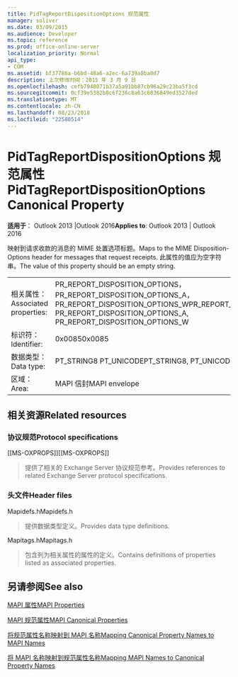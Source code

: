 ```yaml
---
title: PidTagReportDispositionOptions 规范属性
manager: soliver
ms.date: 03/09/2015
ms.audience: Developer
ms.topic: reference
ms.prod: office-online-server
localization_priority: Normal
api_type:
- COM
ms.assetid: bf37786a-b6bd-48a6-a2ec-6a739a8ba0d7
description: 上次修改时间：2015 年 3 月 9 日
ms.openlocfilehash: cefb7948071b37a5a91bb87cb96a29c23ba5f3cd
ms.sourcegitcommit: 0cf39e5382b8c6f236c8a63c6036849ed3527ded
ms.translationtype: MT
ms.contentlocale: zh-CN
ms.lasthandoff: 08/23/2018
ms.locfileid: "22580514"
---
```

# <a name="pidtagreportdispositionoptions-canonical-property"></a><span data-ttu-id="223d3-103">PidTagReportDispositionOptions 规范属性</span><span class="sxs-lookup"><span data-stu-id="223d3-103">PidTagReportDispositionOptions Canonical Property</span></span>

  
  
<span data-ttu-id="223d3-104">**适用于**： Outlook 2013 |Outlook 2016</span><span class="sxs-lookup"><span data-stu-id="223d3-104">**Applies to**: Outlook 2013 | Outlook 2016</span></span> 
  
<span data-ttu-id="223d3-105">映射到请求收款的消息的 MIME 处置选项标题。</span><span class="sxs-lookup"><span data-stu-id="223d3-105">Maps to the MIME Disposition-Options header for messages that request receipts.</span></span> <span data-ttu-id="223d3-106">此属性的值应为空字符串。</span><span class="sxs-lookup"><span data-stu-id="223d3-106">The value of this property should be an empty string.</span></span>
  
|||
|:-----|:-----|
|<span data-ttu-id="223d3-107">相关属性：</span><span class="sxs-lookup"><span data-stu-id="223d3-107">Associated properties:</span></span>  <br/> |<span data-ttu-id="223d3-108">PR_REPORT_DISPOSITION_OPTIONS，PR_REPORT_DISPOSITION_OPTIONS_A，PR_REPORT_DISPOSITION_OPTIONS_W</span><span class="sxs-lookup"><span data-stu-id="223d3-108">PR_REPORT_DISPOSITION_OPTIONS, PR_REPORT_DISPOSITION_OPTIONS_A, PR_REPORT_DISPOSITION_OPTIONS_W</span></span>  <br/> |
|<span data-ttu-id="223d3-109">标识符：</span><span class="sxs-lookup"><span data-stu-id="223d3-109">Identifier:</span></span>  <br/> |<span data-ttu-id="223d3-110">0x0085</span><span class="sxs-lookup"><span data-stu-id="223d3-110">0x0085</span></span>  <br/> |
|<span data-ttu-id="223d3-111">数据类型：</span><span class="sxs-lookup"><span data-stu-id="223d3-111">Data type:</span></span>  <br/> |<span data-ttu-id="223d3-112">PT_STRING8 PT_UNICODE</span><span class="sxs-lookup"><span data-stu-id="223d3-112">PT_STRING8, PT_UNICODE</span></span>  <br/> |
|<span data-ttu-id="223d3-113">区域：</span><span class="sxs-lookup"><span data-stu-id="223d3-113">Area:</span></span>  <br/> |<span data-ttu-id="223d3-114">MAPI 信封</span><span class="sxs-lookup"><span data-stu-id="223d3-114">MAPI envelope</span></span>  <br/> |
   
## <a name="related-resources"></a><span data-ttu-id="223d3-115">相关资源</span><span class="sxs-lookup"><span data-stu-id="223d3-115">Related resources</span></span>

### <a name="protocol-specifications"></a><span data-ttu-id="223d3-116">协议规范</span><span class="sxs-lookup"><span data-stu-id="223d3-116">Protocol specifications</span></span>

<span data-ttu-id="223d3-117">[[MS-OXPROPS]]</span><span class="sxs-lookup"><span data-stu-id="223d3-117">[[MS-OXPROPS]]</span></span> 
  
> <span data-ttu-id="223d3-118">提供了相关的 Exchange Server 协议规范参考。</span><span class="sxs-lookup"><span data-stu-id="223d3-118">Provides references to related Exchange Server protocol specifications.</span></span>
    
### <a name="header-files"></a><span data-ttu-id="223d3-119">头文件</span><span class="sxs-lookup"><span data-stu-id="223d3-119">Header files</span></span>

<span data-ttu-id="223d3-120">Mapidefs.h</span><span class="sxs-lookup"><span data-stu-id="223d3-120">Mapidefs.h</span></span>
  
> <span data-ttu-id="223d3-121">提供数据类型定义。</span><span class="sxs-lookup"><span data-stu-id="223d3-121">Provides data type definitions.</span></span>
    
<span data-ttu-id="223d3-122">Mapitags.h</span><span class="sxs-lookup"><span data-stu-id="223d3-122">Mapitags.h</span></span>
  
> <span data-ttu-id="223d3-123">包含列为相关属性的属性的定义。</span><span class="sxs-lookup"><span data-stu-id="223d3-123">Contains definitions of properties listed as associated properties.</span></span>
    
## <a name="see-also"></a><span data-ttu-id="223d3-124">另请参阅</span><span class="sxs-lookup"><span data-stu-id="223d3-124">See also</span></span>



[<span data-ttu-id="223d3-125">MAPI 属性</span><span class="sxs-lookup"><span data-stu-id="223d3-125">MAPI Properties</span></span>](mapi-properties.md)
  
[<span data-ttu-id="223d3-126">MAPI 规范属性</span><span class="sxs-lookup"><span data-stu-id="223d3-126">MAPI Canonical Properties</span></span>](mapi-canonical-properties.md)
  
[<span data-ttu-id="223d3-127">将规范属性名称映射到 MAPI 名称</span><span class="sxs-lookup"><span data-stu-id="223d3-127">Mapping Canonical Property Names to MAPI Names</span></span>](mapping-canonical-property-names-to-mapi-names.md)
  
[<span data-ttu-id="223d3-128">将 MAPI 名称映射到规范属性名称</span><span class="sxs-lookup"><span data-stu-id="223d3-128">Mapping MAPI Names to Canonical Property Names</span></span>](mapping-mapi-names-to-canonical-property-names.md)

